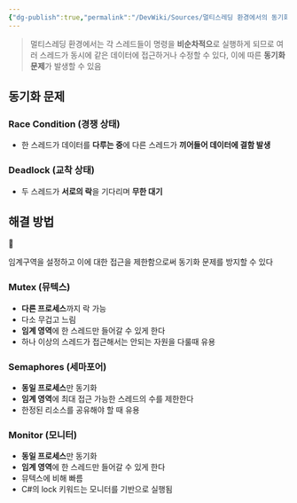 ```yaml
---
{"dg-publish":true,"permalink":"/DevWiki/Sources/멀티스레딩 환경에서의 동기화 문제/","noteIcon":"","created":"2025-05-23T01:17:31.000+09:00","updated":"2025-07-19T23:19:02.000+09:00"}
---
```



> 멀티스레딩 환경에서는 각 스레드들이 명령을 **비순차적으**로 실행하게 되므로 여러 스레드가 동시에 같은 데이터에 접근하거나 수정할 수 있다, 이에 따른 **동기화 문제**가 발생할 수 있음


## 동기화 문제

### Race Condition (경쟁 상태)

- 한 스레드가 데이터를 **다루는 중**에 다른 스레드가 **끼어들어 데이터에 결함 발생**

### Deadlock (교착 상태)

- 두 스레드가 **서로의 락**을 기다리며 **무한 대기**

## 해결 방법

<aside> 🤔

임계구역을 설정하고 이에 대한 접근을 제한함으로써 동기화 문제를 방지할 수 있다

</aside>

### Mutex (뮤텍스)

- **다른 프로세스**까지 락 가능
- 다소 무겁고 느림
- **임계 영역**에 한 스레드만 들어갈 수 있게 한다
- 하나 이상의 스레드가 접근해서는 안되는 자원을 다룰때 유용

### Semaphores (세마포어)

- **동일 프로세스**만 동기화
- **임계 영역**에 최대 접근 가능한 스레드의 수를 제한한다
- 한정된 리소스를 공유해야 할 때 유용

### Monitor (모니터)

- **동일 프로세스**만 동기화
- **임계 영역**에 한 스레드만 들어갈 수 있게 한다
- 뮤텍스에 비해 빠름
- C#의 lock 키워드는 모니터를 기반으로 실행됨